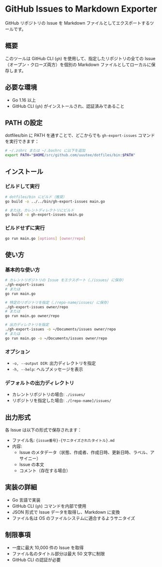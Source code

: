# GitHub Issues to Markdown Exporter

GitHub リポジトリの Issue を Markdown ファイルとしてエクスポートするツールです。

## 概要

このツールは GitHub CLI (`gh`) を使用して、指定したリポジトリの全ての Issue（オープン・クローズ両方）を個別の Markdown ファイルとしてローカルに保存します。

## 必要な環境

- Go 1.16 以上
- GitHub CLI (`gh`) がインストールされ、認証済みであること

## PATH の設定

dotfiles/bin に PATH を通すことで、どこからでも `gh-export-issues` コマンドを実行できます：

```bash
# ~/.zshrc または ~/.bashrc に以下を追加
export PATH="$HOME/src/github.com/uuutee/dotfiles/bin:$PATH"
```

## インストール

### ビルドして実行

```bash
# dotfiles/bin にビルド（推奨）
go build -o ../../bin/gh-export-issues main.go

# または、カレントディレクトリにビルド
go build -o gh-export-issues main.go
```

### ビルドせずに実行

```bash
go run main.go [options] [owner/repo]
```

## 使い方

### 基本的な使い方

```bash
# カレントリポジトリの Issue をエクスポート（./issues/ に保存）
./gh-export-issues
# または
go run main.go

# 特定のリポジトリを指定（./repo-name/issues/ に保存）
./gh-export-issues owner/repo
# または
go run main.go owner/repo

# 出力ディレクトリを指定
./gh-export-issues -o ~/Documents/issues owner/repo
# または
go run main.go -o ~/Documents/issues owner/repo
```

### オプション

- `-o, --output DIR`: 出力ディレクトリを指定
- `-h, --help`: ヘルプメッセージを表示

### デフォルトの出力ディレクトリ

- カレントリポジトリの場合: `./issues/`
- リポジトリを指定した場合: `./[repo-name]/issues/`

## 出力形式

各 Issue は以下の形式で保存されます：

- ファイル名: `{issue番号}-{サニタイズされたタイトル}.md`
- 内容:
  - Issue のメタデータ（状態、作成者、作成日時、更新日時、ラベル、アサイニー）
  - Issue の本文
  - コメント（存在する場合）

## 実装の詳細

- Go 言語で実装
- GitHub CLI (`gh`) コマンドを内部で使用
- JSON 形式で Issue データを取得し、Markdown に変換
- ファイル名は OS のファイルシステムに適合するようサニタイズ

## 制限事項

- 一度に最大 10,000 件の Issue を取得
- ファイル名のタイトル部分は最大 50 文字に制限
- GitHub CLI の認証が必要
